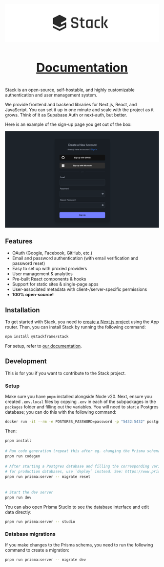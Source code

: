 ![Stack Logo](/assets/logo.png)

<h3 align="center" style="font-size: 40px">
    <a href="https://docs.stackframe.co">Documentation</a>
    <!-- | <a href="#">Demo</a> -->
</h4>

Stack is an open-source, self-hostable, and highly customizable authentication and user management system.

We provide frontend and backend libraries for Next.js, React, and JavaScript. You can set it up in one minute and scale with the project as it grows. Think of it as Supabase Auth or next-auth, but better.

Here is an example of the sign-up page you get out of the box:

![Stack Sign Up Page](/assets/signup-page.png)

## Features

- OAuth (Google, Facebook, GitHub, etc.)
- Email and password authentication (with email verification and password reset)
- Easy to set up with proxied providers
- User management & analytics
- Pre-built React components & hooks
- Support for static sites & single-page apps
- User-associated metadata with client-/server-specific permissions
- **100% open-source!**

## Installation

To get started with Stack, you need to [create a Next.js project](https://nextjs.org/docs/getting-started/installation) using the App router. Then, you can install Stack by running the following command:

```bash
npm install @stackframe/stack
```

For setup, refer to [our documentation](https://docs.stackframe.co).

## Development

This is for you if you want to contribute to the Stack project.

### Setup

Make sure you have `pnpm` installed alongside Node v20. Next, ensure you created `.env.local` files by copying `.env` in each of the subpackages in the `packages` folder and filling out the variables. You will need to start a Postgres database; you can do this with the following command:

```sh
docker run -it --rm -e POSTGRES_PASSWORD=password -p "5432:5432" postgres
```

Then:

```sh
pnpm install

# Run code generation (repeat this after eg. changing the Prisma schema)
pnpm run codegen

# After starting a Postgres database and filling the corresponding variables in .env.local, push the schema to the database:
# for production databases, use `deploy` instead. See: https://www.prisma.io/docs/orm/prisma-migrate/understanding-prisma-migrate/mental-model#prisma-migrate-in-a-staging-and-production-environment
pnpm run prisma:server -- migrate reset


# Start the dev server
pnpm run dev
```

You can also open Prisma Studio to see the database interface and edit data directly:

```sh
pnpm run prisma:server -- studio
```

### Database migrations

If you make changes to the Prisma schema, you need to run the following command to create a migration:

```sh
pnpm run prisma:server -- migrate dev
```

